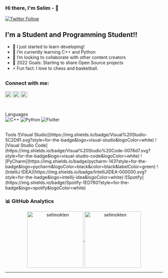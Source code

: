 ### Hi there, I'm Selim - 👋 

[![Twitter Follow](https://img.shields.io/twitter/follow/selimokten0?color=1DA1F2&logo=twitter&style=for-the-badge)](https://twitter.com/selimokten0)

## I'm a Student and Programming Student!!

- 🔭 I just started to learn developing!
- 🌱 I’m currently learning C++ and Python 
- 👯 I’m looking to collaborate with other content creators
- 🥅 2022 Goals: Starting to share Open Source projects
- ⚡ Fun fact: I love to chess and basketball.

### Connect with me:

[<img align="left" alt="codeSTACKr | Twitter" width="22px" src="https://cdn.jsdelivr.net/npm/simple-icons@v3/icons/twitter.svg" />][twitter]
[<img align="left" alt="codeSTACKr | LinkedIn" width="22px" src="https://cdn.jsdelivr.net/npm/simple-icons@v3/icons/linkedin.svg" />][linkedin]
[<img align="left" alt="codeSTACKr | Instagram" width="22px" src="https://cdn.jsdelivr.net/npm/simple-icons@v3/icons/instagram.svg" />][instagram]

<br />

<br/><br/>
Languages  
![C++](https://img.shields.io/badge/c++-%2300599C.svg?style=for-the-badge&logo=c%2B%2B&logoColor=white)
![Python](https://img.shields.io/badge/python-3670A0?style=for-the-badge&logo=python&logoColor=ffdd54)
![Flutter](https://img.shields.io/badge/Flutter-%2302569B.svg?style=for-the-badge&logo=Flutter&logoColor=white)

<br/>
Tools
![Visual Studio](https://img.shields.io/badge/Visual%20Studio-5C2D91.svg?style=for-the-badge&logo=visual-studio&logoColor=white)
![Visual Studio Code](https://img.shields.io/badge/Visual%20Studio%20Code-0078d7.svg?style=for-the-badge&logo=visual-studio-code&logoColor=white)
![PyCharm](https://img.shields.io/badge/pycharm-143?style=for-the-badge&logo=pycharm&logoColor=black&color=black&labelColor=green)
![IntelliJ IDEA](https://img.shields.io/badge/IntelliJIDEA-000000.svg?style=for-the-badge&logo=intellij-idea&logoColor=white)
![Spotify](https://img.shields.io/badge/Spotify-1ED760?style=for-the-badge&logo=spotify&logoColor=white)

### 📊 GitHub Analytics
<p align="center">
<a href="https://github.com/selimokten">
  <img height="180em" align="center" src="https://github-readme-stats.vercel.app/api?username=selimokten&show_icons=true&locale=en&theme=algolia&include_all_commits=true&count_private=true" alt="selimokten"/>
  <img height="180em" align="center" src="https://github-readme-stats.vercel.app/api/top-langs?username=selimokten&show_icons=true&locale=en&layout=compact&langs_count=8&theme=algolia" alt="selimokten"/>
</a>
</p>

---

[twitter]: https://twitter.com/selimokten0
[instagram]: https://www.instagram.com/selimsshady
[linkedin]: https://www.linkedin.com/in/selimokten

